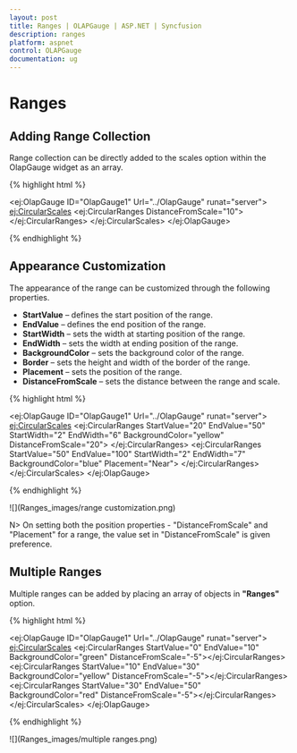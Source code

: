 ```yaml
---
layout: post
title: Ranges | OLAPGauge | ASP.NET | Syncfusion
description: ranges
platform: aspnet
control: OLAPGauge
documentation: ug
---
```


# Ranges

## Adding Range Collection

Range collection can be directly added to the scales option within the OlapGauge widget as an array.

{% highlight html %}

<ej:OlapGauge ID="OlapGauge1" Url="../OlapGauge" runat="server">
    <Scales>
        <ej:CircularScales>
            <RangeCollection>
                <ej:CircularRanges DistanceFromScale="10"></ej:CircularRanges>
            </RangeCollection>
        </ej:CircularScales>
    </Scales>
</ej:OlapGauge>

{% endhighlight  %}

## Appearance Customization

The appearance of the range can be customized through the following properties.

* **StartValue** – defines the start position of the range.
* **EndValue** – defines the end position of the range.
* **StartWidth** – sets the width at starting position of the range.
* **EndWidth** – sets the width at ending position of the range.
* **BackgroundColor** – sets the background color of the range.
* **Border** – sets the height and width of the border of the range.
* **Placement** – sets the position of the range.
* **DistanceFromScale** – sets the distance between the range and scale.

{% highlight html %}

<ej:OlapGauge ID="OlapGauge1" Url="../OlapGauge" runat="server">
    <Scales>
        <ej:CircularScales>
            <RangeCollection>
                <ej:CircularRanges StartValue="20" EndValue="50" StartWidth="2" EndWidth="6" BackgroundColor="yellow" DistanceFromScale="20">
                    <Border Color="red" Width="2" />
                </ej:CircularRanges>
                <ej:CircularRanges StartValue="50" EndValue="100" StartWidth="2" EndWidth="7" BackgroundColor="blue" Placement="Near">
                    <Border Color="green" Width="2" />
                </ej:CircularRanges>
            </RangeCollection>
        </ej:CircularScales>
    </Scales>
</ej:OlapGauge>

{% endhighlight  %}

![](Ranges_images/range customization.png)

N> On setting both the position properties - "DistanceFromScale" and "Placement" for a range, the value set in "DistanceFromScale" is given preference. 

## Multiple Ranges

Multiple ranges can be added by placing an array of objects in **"Ranges"** option.

{% highlight html %}

<ej:OlapGauge ID="OlapGauge1" Url="../OlapGauge" runat="server">
    <Scales>
        <ej:CircularScales>
            <RangeCollection>
                <ej:CircularRanges StartValue="0" EndValue="10" BackgroundColor="green" DistanceFromScale="-5"></ej:CircularRanges>
                <ej:CircularRanges StartValue="10" EndValue="30" BackgroundColor="yellow" DistanceFromScale="-5"></ej:CircularRanges>
                <ej:CircularRanges StartValue="30" EndValue="50" BackgroundColor="red" DistanceFromScale="-5"></ej:CircularRanges>
            </RangeCollection>
        </ej:CircularScales>
    </Scales>
</ej:OlapGauge>

{% endhighlight %}

![](Ranges_images/multiple ranges.png)
